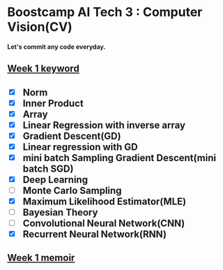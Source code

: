 <h1>Boostcamp AI Tech 3 : Computer Vision(CV)</h1>

<h4>Let's commit any code everyday.</h4>

<h2>
    <a href="https://github.com/hyo-jae-jung/Boostcamp_AI_Tech_3/blob/master/Practise/Week01.ipynb">Week 1 keyword</a>
<h2>

- [x] Norm
- [x] Inner Product
- [x] Array
- [x] Linear Regression with inverse array
- [x] Gradient Descent(GD)
- [x] Linear regression with GD
- [x] mini batch Sampling Gradient Descent(mini batch SGD)
- [x] Deep Learning
- [ ] Monte Carlo Sampling
- [x] Maximum Likelihood Estimator(MLE)
- [ ] Bayesian Theory
- [ ] Convolutional Neural Network(CNN)
- [x] Recurrent Neural Network(RNN)

<h2>
    <a href="https://github.com/hyo-jae-jung/Boostcamp_AI_Tech_3/blob/master/Memoir/week_1.txt">Week 1 memoir</a>
<h2>

<!-- <h2>Week 2 keyword</h2> -->
